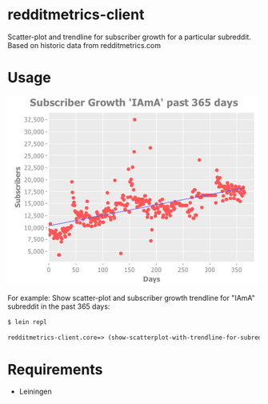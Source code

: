 # redditmetrics-client

Scatter-plot and trendline for subscriber growth for a particular subreddit. Based on historic data from redditmetrics.com

# Usage

![IAmA Trendline](https://raw.githubusercontent.com/arondeau/redditmetrics-client/master/iama365_scatter.png)

For example: Show scatter-plot and subscriber growth trendline for "IAmA" subreddit in the past 365 days:

```bash
$ lein repl
```
```clojure
redditmetrics-client.core=> (show-scatterplot-with-trendline-for-subreddit "IAmA" 365)
```

# Requirements

* Leiningen